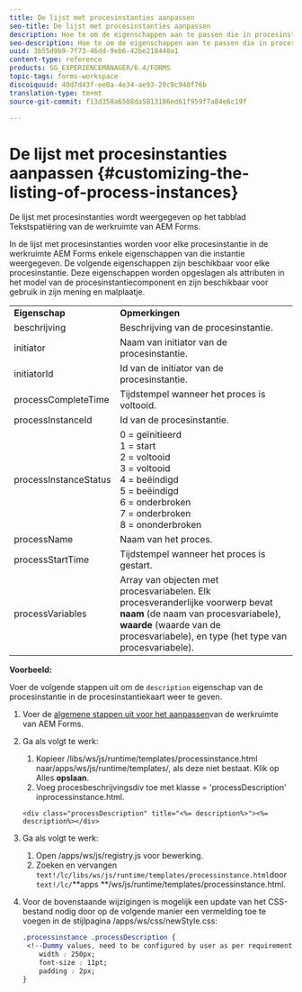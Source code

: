 ```yaml
---
title: De lijst met procesinstanties aanpassen
seo-title: De lijst met procesinstanties aanpassen
description: Hoe te om de eigenschappen aan te passen die in procesinstantie in de werkruimte van Vormen AEM worden getoond.
seo-description: Hoe te om de eigenschappen aan te passen die in procesinstantie in de werkruimte van Vormen AEM worden getoond.
uuid: 3b55d9b9-7f73-46dd-9eb6-42be218440a1
content-type: reference
products: SG_EXPERIENCEMANAGER/6.4/FORMS
topic-tags: forms-workspace
discoiquuid: 40d7d43f-ee0a-4e34-ae93-20c9c940f76b
translation-type: tm+mt
source-git-commit: f13d358a6508da5813186ed61f959f7a84e6c19f

---
```



# De lijst met procesinstanties aanpassen {#customizing-the-listing-of-process-instances}

De lijst met procesinstanties wordt weergegeven op het tabblad Tekstspatiëring van de werkruimte van AEM Forms.

In de lijst met procesinstanties worden voor elke procesinstantie in de werkruimte AEM Forms enkele eigenschappen van die instantie weergegeven. De volgende eigenschappen zijn beschikbaar voor elke procesinstantie. Deze eigenschappen worden opgeslagen als attributen in het model van de procesinstantiecomponent en zijn beschikbaar voor gebruik in zijn mening en malplaatje.

<table> 
 <tbody> 
  <tr> 
   <td><strong>Eigenschap</strong></td> 
   <td><strong>Opmerkingen</strong></td> 
  </tr> 
  <tr> 
   <td>beschrijving</td> 
   <td>Beschrijving van de procesinstantie.</td> 
  </tr> 
  <tr> 
   <td>initiator</td> 
   <td>Naam van initiator van de procesinstantie.</td> 
  </tr> 
  <tr> 
   <td>initiatorId</td> 
   <td>Id van de initiator van de procesinstantie.</td> 
  </tr> 
  <tr> 
   <td>processCompleteTime</td> 
   <td>Tijdstempel wanneer het proces is voltooid.</td> 
  </tr> 
  <tr> 
   <td>processInstanceId</td> 
   <td>Id van de procesinstantie.</td> 
  </tr> 
  <tr> 
   <td>processInstanceStatus</td> 
   <td>0 = geïnitieerd<br /> 1 = start<br /> 2 = voltooid<br /> 3 = voltooid<br /> 4 = beëindigd<br /> 5 = beëindigd<br /> 6 = onderbroken<br /> 7 = onderbroken<br /> 8 = ononderbroken</td> 
  </tr> 
  <tr> 
   <td>processName</td> 
   <td>Naam van het proces.</td> 
  </tr> 
  <tr> 
   <td>processStartTime</td> 
   <td>Tijdstempel wanneer het proces is gestart.</td> 
  </tr> 
  <tr> 
   <td>processVariables</td> 
   <td>Array van objecten met procesvariabelen. Elk procesveranderlijke voorwerp bevat <strong>naam</strong> (de naam van procesvariabele), <strong>waarde</strong> (waarde van de procesvariabele), en type<strong></strong> (het type van procesvariabele).</td> 
  </tr> 
 </tbody> 
</table>

**Voorbeeld:**

Voer de volgende stappen uit om de `description` eigenschap van de procesinstantie in de procesinstantiekaart weer te geven.

1. Voer de [algemene stappen uit voor het aanpassen](/help/forms/using/generic-steps-html-workspace-customization.md)van de werkruimte van AEM Forms.
1. Ga als volgt te werk:

   1. Kopieer /libs/ws/js/runtime/templates/processinstance.html naar/apps/ws/js/runtime/templates/, als deze niet bestaat. Klik op Alles **opslaan**.
   1. Voeg procesbeschrijvingsdiv toe met klasse = &#39;processDescription&#39; inprocessinstance.html.

   ```
   <div class="processDescription" title="<%= description%>"><%= description%></div>
   ```

1. Ga als volgt te werk:

   1. Open /apps/ws/js/registry.js voor bewerking.
   1. Zoeken en vervangen `text!/lc/libs/ws/js/runtime/templates/processinstance.html`door `text!/lc/`**apps **/ws/js/runtime/templates/processinstance.html.

1. Voor de bovenstaande wijzigingen is mogelijk een update van het CSS-bestand nodig door op de volgende manier een vermelding toe te voegen in de stijlpagina /apps/ws/css/newStyle.css:

   ```css
   .processinstance .processDescription {
    <!--Dummy values, need to be configured by user as per requirement as well as user can add or delete any property depending upon requirement-->
       width : 250px;
       font-size : 11pt;
       padding : 2px;
   }
   ```
